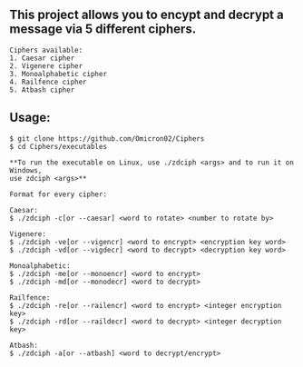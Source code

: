 ## This project allows you to encypt and decrypt a message via 5 different ciphers.

    Ciphers available: 
    1. Caesar cipher
    2. Vigenere cipher
    3. Monoalphabetic cipher
    4. Railfence cipher
    5. Atbash cipher

## Usage:

    $ git clone https://github.com/Omicron02/Ciphers
    $ cd Ciphers/executables
    
    **To run the executable on Linux, use ./zdciph <args> and to run it on Windows,
    use zdciph <args>**

    Format for every cipher:

    Caesar:
    $ ./zdciph -c[or --caesar] <word to rotate> <number to rotate by>

    Vigenere:
    $ ./zdciph -ve[or --vigencr] <word to encrypt> <encryption key word>
    $ ./zdciph -vd[or --vigdecr] <word to decrypt> <decryption key word>

    Monoalphabetic:
    $ ./zdciph -me[or --monoencr] <word to encrypt>
    $ ./zdciph -md[or --monodecr] <word to decrypt>

    Railfence:
    $ ./zdciph -re[or --railencr] <word to encrypt> <integer encryption key>
    $ ./zdciph -rd[or --raildecr] <word to decrypt> <integer decryption key>

    Atbash:
    $ ./zdciph -a[or --atbash] <word to decrypt/encrypt>




